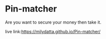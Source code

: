 ﻿# Pin-matcher <br/>
 
 Are you want to secure your money then take it.<br/>
 
 live link:https://milydatta.github.io/Pin-matcher/
